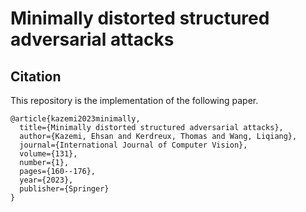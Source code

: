 # Minimally distorted structured adversarial attacks
## Citation
This repository is the implementation of the following paper.
```
@article{kazemi2023minimally,
  title={Minimally distorted structured adversarial attacks},
  author={Kazemi, Ehsan and Kerdreux, Thomas and Wang, Liqiang},
  journal={International Journal of Computer Vision},
  volume={131},
  number={1},
  pages={160--176},
  year={2023},
  publisher={Springer}
}
```

